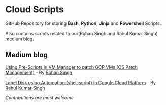 # Cloud Scripts
GitHub Repository for storing **Bash**, **Python**, **Jinja** and **Powershell** Scripts.

Also contains scripts related to our(Rohan Singh and Rahul Kumar Singh) medium blog.

## Medium blog
[Using Pre-Scripts in VM Manager to patch GCP VMs (OS Patch Management)](https://blog.searce.com/patching-gce-vms-using-gcp-vm-manager-os-patch-management-a27eba7d356f) - By [Rohan Singh](https://rohankalhans.medium.com/)

[Label Disk using Automation (shell script) in Google Cloud Platform](https://medium.com/@rahul.singh.1807/label-disk-using-automation-shell-script-in-google-cloud-platform-607db777fb1b) - By [Rahul Kumar Singh](rahul-singh-1807.medium.com)

_Contributions are most welcome_
